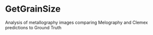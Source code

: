 # GetGrainSize
Analysis of metallography images comparing Melography and Clemex predictions to Ground Truth

